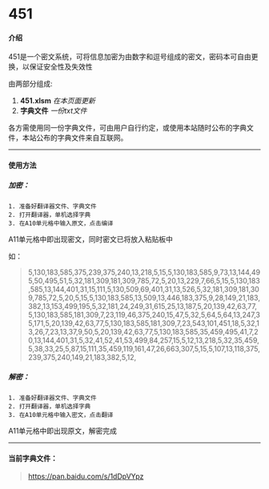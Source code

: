# 451

#### 介绍
451是一个密文系统，可将信息加密为由数字和逗号组成的密文，密码本可自由更换，以保证安全性及失效性

由两部分组成:
1. **451.xlsm** *在本页面更新*
2. **字典文件** *一份txt文件*

各方需使用同一份字典文件，可由用户自行约定，或使用本站随时公布的字典文件，本站公布的字典文件来自互联网。

---

#### 使用方法
##### 加密：
    1. 准备好翻译器文件、字典文件
    2. 打开翻译器，单机选择字典
    3. 在A10单元格中输入原文，点击编译

A11单元格中即出现密文，同时密文已将放入粘贴板中

如：
> 5,130,183,585,375,239,375,240,13,218,5,15,5,130,183,585,9,73,13,144,495,50,495,51,5,32,181,309,181,309,785,72,5,20,13,229,7,66,5,15,5,130,183,585,13,144,401,31,15,111,5,130,509,69,401,31,13,526,5,32,181,309,181,309,785,72,5,20,5,15,5,130,183,585,13,509,13,446,183,375,9,28,149,21,183,382,13,153,499,195,5,32,181,24,249,31,615,25,13,187,5,20,139,42,63,77,5,130,183,585,181,309,7,23,119,46,375,240,15,47,5,32,5,64,5,64,13,247,35,171,5,20,139,42,63,77,5,130,183,585,181,309,7,23,543,101,451,18,5,32,13,26,7,23,13,37,9,50,5,20,139,42,63,77,5,130,183,585,35,459,495,41,7,20,13,144,401,31,5,32,41,52,41,53,499,84,257,15,5,12,13,218,5,32,35,459,5,38,33,25,5,87,15,111,35,459,119,161,47,26,663,307,5,15,5,107,13,118,375,239,375,240,149,21,183,382,5,12,
##### 解密：
    1. 准备好翻译器文件、字典文件
    2. 打开翻译器，单机选择字典
    3. 在A10单元格中输入密文，点击翻译
    
A11单元格中即出现原文，解密完成

---
#### 当前字典文件：
> https://pan.baidu.com/s/1dDpVYpz
